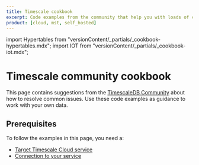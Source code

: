 ```yaml
---
title: Timescale cookbook
excerpt: Code examples from the community that help you with loads of common conundrums.   
product: [cloud, mst, self_hosted] 
---
```


import Hypertables from "versionContent/_partials/_cookbook-hypertables.mdx";
import IOT from "versionContent/_partials/_cookbook-iot.mdx";


# Timescale community cookbook

This page contains suggestions from the [TimescaleDB Community](https://timescaledb.slack.com/) about how to resolve 
common issues. Use these code examples as guidance to work with your own data. 


## Prerequisites

To follow the examples in this page, you need a:

- [Target Timescale Cloud service][create-a-service]
- [Connection to your service][connect-to-service]

 

<Hypertables />

<IOT />



[create-a-service]: /getting-started/:currentVersion:/services/#create-a-timescale-cloud-service
[connect-to-service]: /getting-started/:currentVersion:/run-queries-from-console/
